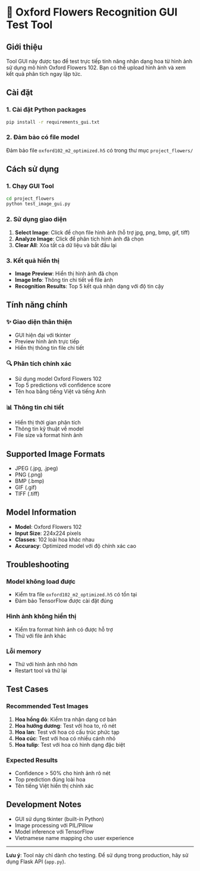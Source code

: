 # 🌸 Oxford Flowers Recognition GUI Test Tool

## Giới thiệu
Tool GUI này được tạo để test trực tiếp tính năng nhận dạng hoa từ hình ảnh sử dụng mô hình Oxford Flowers 102. Bạn có thể upload hình ảnh và xem kết quả phân tích ngay lập tức.

## Cài đặt

### 1. Cài đặt Python packages
```bash
pip install -r requirements_gui.txt
```

### 2. Đảm bảo có file model
Đảm bảo file `oxford102_m2_optimized.h5` có trong thư mục `project_flowers/`

## Cách sử dụng

### 1. Chạy GUI Tool
```bash
cd project_flowers
python test_image_gui.py
```

### 2. Sử dụng giao diện
1. **Select Image**: Click để chọn file hình ảnh (hỗ trợ jpg, png, bmp, gif, tiff)
2. **Analyze Image**: Click để phân tích hình ảnh đã chọn
3. **Clear All**: Xóa tất cả dữ liệu và bắt đầu lại

### 3. Kết quả hiển thị
- **Image Preview**: Hiển thị hình ảnh đã chọn
- **Image Info**: Thông tin chi tiết về file ảnh
- **Recognition Results**: Top 5 kết quả nhận dạng với độ tin cậy

## Tính năng chính

### ✨ Giao diện thân thiện
- GUI hiện đại với tkinter
- Preview hình ảnh trực tiếp
- Hiển thị thông tin file chi tiết

### 🔍 Phân tích chính xác
- Sử dụng model Oxford Flowers 102
- Top 5 predictions với confidence score
- Tên hoa bằng tiếng Việt và tiếng Anh

### 📊 Thông tin chi tiết
- Hiển thị thời gian phân tích
- Thông tin kỹ thuật về model
- File size và format hình ảnh

## Supported Image Formats
- JPEG (.jpg, .jpeg)
- PNG (.png)
- BMP (.bmp)
- GIF (.gif)
- TIFF (.tiff)

## Model Information
- **Model**: Oxford Flowers 102
- **Input Size**: 224x224 pixels
- **Classes**: 102 loài hoa khác nhau
- **Accuracy**: Optimized model với độ chính xác cao

## Troubleshooting

### Model không load được
- Kiểm tra file `oxford102_m2_optimized.h5` có tồn tại
- Đảm bảo TensorFlow được cài đặt đúng

### Hình ảnh không hiển thị
- Kiểm tra format hình ảnh có được hỗ trợ
- Thử với file ảnh khác

### Lỗi memory
- Thử với hình ảnh nhỏ hơn
- Restart tool và thử lại

## Test Cases

### Recommended Test Images
1. **Hoa hồng đỏ**: Kiểm tra nhận dạng cơ bản
2. **Hoa hướng dương**: Test với hoa to, rõ nét
3. **Hoa lan**: Test với hoa có cấu trúc phức tạp
4. **Hoa cúc**: Test với hoa có nhiều cánh nhỏ
5. **Hoa tulip**: Test với hoa có hình dạng đặc biệt

### Expected Results
- Confidence > 50% cho hình ảnh rõ nét
- Top prediction đúng loài hoa
- Tên tiếng Việt hiển thị chính xác

## Development Notes
- GUI sử dụng tkinter (built-in Python)
- Image processing với PIL/Pillow
- Model inference với TensorFlow
- Vietnamese name mapping cho user experience

---
**Lưu ý**: Tool này chỉ dành cho testing. Để sử dụng trong production, hãy sử dụng Flask API (`app.py`).